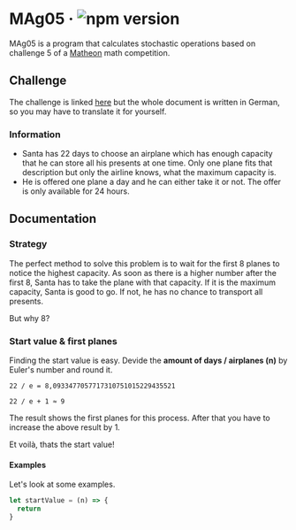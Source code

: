 # MAg05 &middot; ![npm version](https://img.shields.io/npm/v/electron.svg)
MAg05 is a program that calculates stochastic operations based on challenge 5 of a [Matheon](https://www.matheon.de/index.php?&lang=en) math competition.


## Challenge
The challenge is linked [here](https://github.com/SamderJK/MAg05/blob/v1.0.1/airplane.pdf) but the whole document is written in German, so you may have to translate it for yourself.

### Information
* Santa has 22 days to choose an airplane which has enough capacity that he can store all his presents at one time. Only one plane fits that description but only the airline knows, what the maximum capacity is.
* He is offered one plane a day and he can either take it or not. The offer is only available for 24 hours.

## Documentation
### Strategy
The perfect method to solve this problem is to wait for the first 8 planes to notice the highest capacity. As soon as there is a higher number after the first 8, Santa has to take the plane with that capacity.
If it is the maximum capacity, Santa is good to go. If not, he has no chance to transport all presents.

But why 8?

### Start value & first planes
Finding the start value is easy. Devide the **amount of days / airplanes (n)** by Euler's number and round it.

```
22 / e = 8,0933477057717310751015229435521

22 / e + 1 ≈ 9
```

The result shows the first planes for this process.
After that you have to increase the above result by 1.

Et voilà, thats the start value!

#### Examples
Let's look at some examples.


```js
let startValue = (n) => {
  return
}
```

